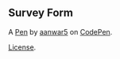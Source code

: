 Survey Form
-----------


A [Pen](https://codepen.io/aanwar5/pen/NWNJVKW) by [aanwar5](https://codepen.io/aanwar5) on [CodePen](https://codepen.io).

[License](https://codepen.io/aanwar5/pen/NWNJVKW/license).